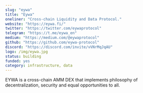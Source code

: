 ```yaml
---
slug: "eywa"
title: "Eywa"
oneliner: "Cross-chain Liquidity and Data Protocol."
website: "https://eywa.fi/"
twitter: "https://twitter.com/eywaprotocol"
telegram: "https://t.me/eywa_en"
medium: "https://medium.com/@eywaprotocol"
github: "https://github.com/eywa-protocol"
discord: "https://discord.com/invite/vVNrMqJqAU"
logo: /img/eywa.jpg
status: building
funded: yes
category: infrastructure, data
---
```


EYWA is a cross-chain AMM DEX that implements philosophy of decentralization, security and equal opportunities to all.
